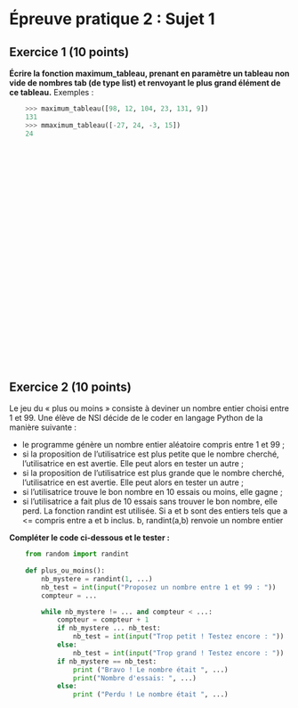 # Épreuve pratique 2 : Sujet 1

## Exercice 1 (10 points)

**Écrire la fonction maximum_tableau, prenant en paramètre un tableau non vide de nombres tab (de type list) et renvoyant le plus grand élément de ce tableau.**
Exemples :

```python
    >>> maximum_tableau([98, 12, 104, 23, 131, 9])
    131
    >>> mmaximum_tableau([-27, 24, -3, 15])
    24
```

<br/>
<br/>
<br/>
<br/>
<br/>
<br/>
<br/>
<br/>
<br/>
<br/>
<br/>
<br/>
<br/>
<br/>
<br/>
<br/>
<br/>
<br/>
<br/>
<br/>
<br/>
<br/>
<br/>








## Exercice 2 (10 points)

Le jeu du « plus ou moins » consiste à deviner un nombre entier choisi entre 1 et 99.
Une élève de NSI décide de le coder en langage Python de la manière suivante :

- le programme génère un nombre entier aléatoire compris entre 1 et 99 ;
- si la proposition de l’utilisatrice est plus petite que le nombre cherché, l’utilisatrice en
est avertie. Elle peut alors en tester un autre ;
- si la proposition de l’utilisatrice est plus grande que le nombre cherché, l’utilisatrice
en est avertie. Elle peut alors en tester un autre ;
- si l’utilisatrice trouve le bon nombre en 10 essais ou moins, elle gagne ;
- si l’utilisatrice a fait plus de 10 essais sans trouver le bon nombre, elle perd.
La fonction randint est utilisée.
Si a et b sont des entiers tels que a <= compris entre a et b inclus.
b, randint(a,b) renvoie un nombre entier

**Compléter le code ci-dessous et le tester :**

```python
    from random import randint
    
    def plus_ou_moins():
        nb_mystere = randint(1, ...)
        nb_test = int(input("Proposez un nombre entre 1 et 99 : "))
        compteur = ...

        while nb_mystere != ... and compteur < ...:
            compteur = compteur + 1
            if nb_mystere ... nb_test:
                nb_test = int(input("Trop petit ! Testez encore : "))
            else:
                nb_test = int(input("Trop grand ! Testez encore : "))
            if nb_mystere == nb_test:
                print ("Bravo ! Le nombre était ", ...)
                print("Nombre d'essais: ", ...)
            else:
                print ("Perdu ! Le nombre était ", ...)
```